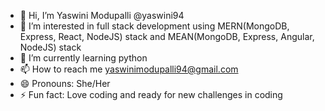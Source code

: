 - 👋 Hi, I’m Yaswini Modupalli @yaswini94
- 👀 I’m interested in full stack development using MERN(MongoDB, Express, React, NodeJS) stack and MEAN(MongoDB, Express, Angular, NodeJS) stack
- 🌱 I’m currently learning python
- 📫 How to reach me yaswinimodupalli94@gmail.com
- 😄 Pronouns: She/Her
- ⚡ Fun fact: Love coding and ready for new challenges in coding

<!---
yaswini94/yaswini94 is a ✨ special ✨ repository because its `README.md` (this file) appears on your GitHub profile.
You can click the Preview link to take a look at your changes.
--->
